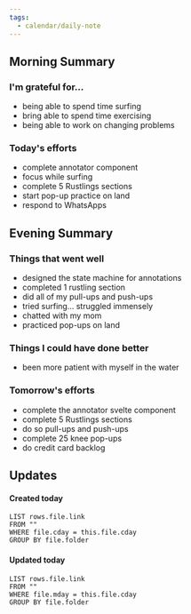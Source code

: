 ```yaml
---
tags:
  - calendar/daily-note
---
```


## Morning Summary

### I'm grateful for...

- being able to spend time surfing
- bring able to spend time exercising
- being able to work on changing problems

### Today's efforts

- complete annotator component
- focus while surfing
- complete 5 Rustlings sections
- start pop-up practice on land
- respond to WhatsApps 

## Evening Summary

### Things that went well

- designed the state machine for annotations
- completed 1 rustling section
- did all of my pull-ups and push-ups
- tried surfing... struggled immensely
- chatted with my mom
- practiced pop-ups on land

### Things I could have done better

- been more patient with myself in the water

### Tomorrow's efforts

- complete the annotator svelte component
- complete 5 Rustlings sections
- do so pull-ups and push-ups
- complete 25 knee pop-ups
- do credit card backlog

## Updates

#### Created today

```dataview
LIST rows.file.link
FROM ""
WHERE file.cday = this.file.cday
GROUP BY file.folder
```

#### Updated today

```dataview
LIST rows.file.link
FROM ""
WHERE file.mday = this.file.cday
GROUP BY file.folder
```
